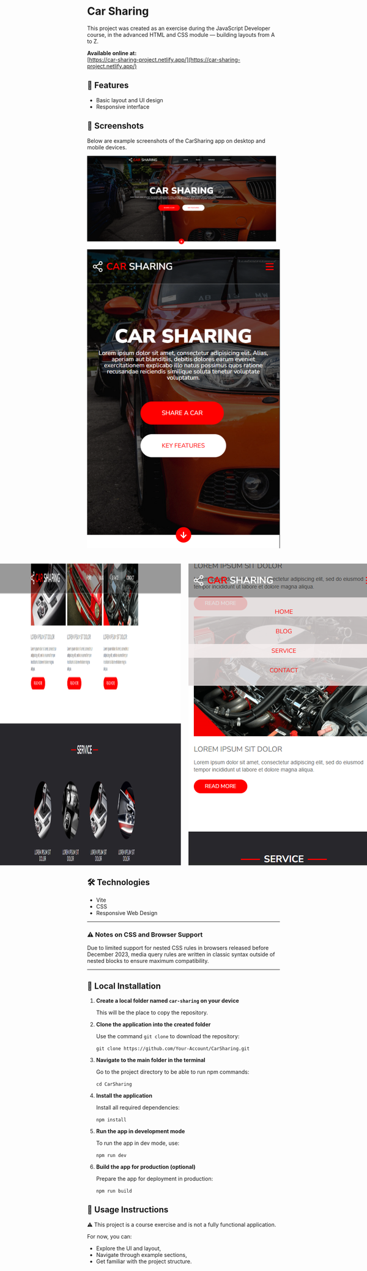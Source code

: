 # Car Sharing

This project was created as an exercise during the JavaScript Developer course, in the advanced HTML and CSS module — building layouts from A to Z.

**Available online at:**  
[https://car-sharing-project.netlify.app/](https://car-sharing-project.netlify.app/)

## 🚀 Features

- Basic layout and UI design
- Responsive interface

## 📸 Screenshots

Below are example screenshots of the CarSharing app on desktop and mobile devices.

<div style="display: flex; flex-direction: column; justify-content: center; gap: 10px; margin-bottom: 40px">
  <img src="src/docs/screenshots/desktop-view1.png" alt="Desktop view" style="margin-right: 10px;">
  <img src="src/docs/screenshots/mobile-view1.png" alt="Mobile view">
</div>

<div style="display: flex; justify-content: center; gap: 10px;">
  <img src="src/docs/screenshots/desktop-view2.png" alt="Desktop view" style="margin-right: 10px;">
  <img src="src/docs/screenshots/mobile-view2.png" alt="Mobile view">
</div>

## 🛠️ Technologies

- Vite
- CSS
- Responsive Web Design

---

### ⚠️ Notes on CSS and Browser Support

Due to limited support for nested CSS rules in browsers released before December 2023, media query rules are written in classic syntax outside of nested blocks to ensure maximum compatibility.

---

## 🔧 Local Installation

1. **Create a local folder named `car-sharing` on your device**

   This will be the place to copy the repository.

2. **Clone the application into the created folder**

   Use the command `git clone` to download the repository:

   `git clone https://github.com/Your-Account/CarSharing.git`

3. **Navigate to the main folder in the terminal**

   Go to the project directory to be able to run npm commands:

   `cd CarSharing`

4. **Install the application**

   Install all required dependencies:

   `npm install`

5. **Run the app in development mode**

   To run the app in dev mode, use:

   `npm run dev`

6. **Build the app for production (optional)**

   Prepare the app for deployment in production:

   `npm run build`

## 🧾 Usage Instructions

⚠️ This project is a course exercise and is not a fully functional application. 

For now, you can:

- Explore the UI and layout,
- Navigate through example sections,
- Get familiar with the project structure.